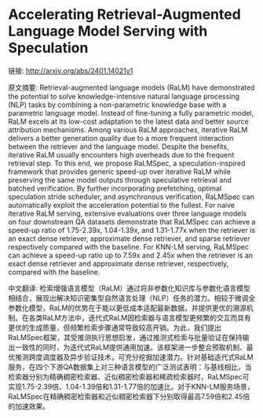 # Accelerating Retrieval-Augmented Language Model Serving with Speculation

链接: http://arxiv.org/abs/2401.14021v1

原文摘要:
Retrieval-augmented language models (RaLM) have demonstrated the potential to
solve knowledge-intensive natural language processing (NLP) tasks by combining
a non-parametric knowledge base with a parametric language model. Instead of
fine-tuning a fully parametric model, RaLM excels at its low-cost adaptation to
the latest data and better source attribution mechanisms. Among various RaLM
approaches, iterative RaLM delivers a better generation quality due to a more
frequent interaction between the retriever and the language model. Despite the
benefits, iterative RaLM usually encounters high overheads due to the frequent
retrieval step. To this end, we propose RaLMSpec, a speculation-inspired
framework that provides generic speed-up over iterative RaLM while preserving
the same model outputs through speculative retrieval and batched verification.
By further incorporating prefetching, optimal speculation stride scheduler, and
asynchronous verification, RaLMSpec can automatically exploit the acceleration
potential to the fullest. For naive iterative RaLM serving, extensive
evaluations over three language models on four downstream QA datasets
demonstrate that RaLMSpec can achieve a speed-up ratio of 1.75-2.39x,
1.04-1.39x, and 1.31-1.77x when the retriever is an exact dense retriever,
approximate dense retriever, and sparse retriever respectively compared with
the baseline. For KNN-LM serving, RaLMSpec can achieve a speed-up ratio up to
7.59x and 2.45x when the retriever is an exact dense retriever and approximate
dense retriever, respectively, compared with the baseline.

中文翻译:
检索增强语言模型（RaLM）通过将非参数化知识库与参数化语言模型相结合，展现出解决知识密集型自然语言处理（NLP）任务的潜力。相较于微调全参数化模型，RaLM的优势在于能以更低成本适配最新数据，并提供更优的溯源机制。在各类RaLM方法中，迭代式RaLM因检索器与语言模型更频繁的交互而具有更优的生成质量，但频繁检索步骤通常导致较高开销。为此，我们提出RaLMSpec框架，其受推测执行思想启发，通过推测式检索与批量验证在保持输出一致性的同时，为迭代式RaLM提供通用加速。该框架进一步整合预取机制、最优推测跨度调度器及异步验证技术，可充分挖掘加速潜力。针对基础迭代式RaLM服务，在四个下游QA数据集上对三种语言模型的广泛测试表明：与基线相比，当检索器分别为精确稠密检索器、近似稠密检索器和稀疏检索器时，RaLMSpec可实现1.75-2.39倍、1.04-1.39倍和1.31-1.77倍的加速比。对于KNN-LM服务场景，RaLMSpec在精确稠密检索器和近似稠密检索器下分别取得最高7.59倍和2.45倍的加速效果。
